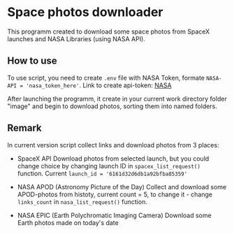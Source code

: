 # Space photos downloader

This programm created to download some space photos from SpaceX launches and NASA Libraries (using NASA API).

## How to use

To use script, you need to create `.env` file with NASA Token, formate `NASA-API = 'nasa_token_here'`.
Link to create api-token: [NASA](https://api.nasa.gov/)

After launching the programm, it create in your current work directory folder "image" and begin to download photos, sorting them into named folders.

## Remark

In current version script collect links and download photos from 3 places:
- SpaceX API
	Download photos from selected launch, but you could change choice by changing launch ID in `spacex_list_request()` function.
	Current `launch_id = '6161d32d6db1a92bfba85359'`
	
- NASA APOD (Astronomy Picture of the Day)
	Collect and download some APOD-photos from histoty, current count = 5,
	to change it - change `links_count` in `nasa_list_request()` function.
	
- NASA EPIC (Earth Polychromatic Imaging Camera)
	Download some Earth photos made on today's date

